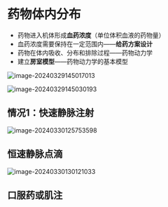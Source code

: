 # 药物体内分布

+ 药物进入机体形成**血药浓度**（单位体积血液的药物量）
+ 血药浓度需要保持在一定范围内——**给药方案设计**
+ 药物在体内吸收、分布和排除过程——药物动力学
+ 建立**房室模型**——药物动力学的基本模型

![image-20240329145017013](C:\Users\zxm\AppData\Roaming\Typora\typora-user-images\image-20240329145017013.png)

![image-20240329145030193](C:\Users\zxm\AppData\Roaming\Typora\typora-user-images\image-20240329145030193.png)

## 情况1：快速静脉注射

![image-20240330125753598](C:\Users\zxm\AppData\Roaming\Typora\typora-user-images\image-20240330125753598.png)

## 恒速静脉点滴

![image-20240330130121033](C:\Users\zxm\AppData\Roaming\Typora\typora-user-images\image-20240330130121033.png)

## 口服药或肌注

